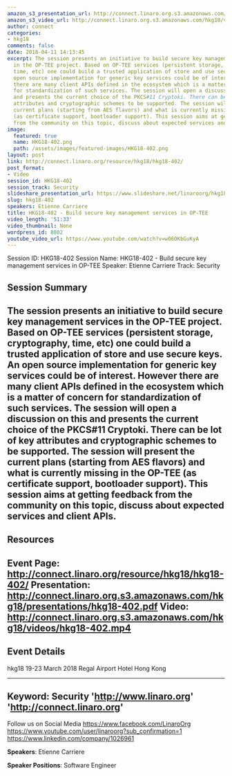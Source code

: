 ```yaml
---
amazon_s3_presentation_url: http://connect.linaro.org.s3.amazonaws.com/hkg18/presentations/hkg18-402.pdf
amazon_s3_video_url: http://connect.linaro.org.s3.amazonaws.com/hkg18/videos/hkg18-402.mp4
author: connect
categories:
- hkg18
comments: false
date: 2018-04-11 14:13:45
excerpt: The session presents an initiative to build secure key management services
  in the OP-TEE project. Based on OP-TEE services (persistent storage, cryptography,
  time, etc) one could build a trusted application of store and use secure keys. An
  open source implementation for generic key services could be of interest. However
  there are many client APIs defined in the ecosystem which is a matter of concern
  for standardization of such services. The session will open a discussion on this
  and presents the current choice of the PKCS#11 Cryptoki. There can be lot of key
  attributes and cryptographic schemes to be supported. The session will present the
  current plans (starting from AES flavors) and what is currently missing in the OP-TEE
  (as certificate support, bootloader support). This session aims at getting feedback
  from the community on this topic, discuss about expected services and client APIs.
image:
  featured: true
  name: HKG18-402.png
  path: /assets/images/featured-images/HKG18-402.png
layout: post
link: http://connect.linaro.org/resource/hkg18/hkg18-402/
post_format:
- Video
session_id: HKG18-402
session_track: Security
slideshare_presentation_url: https://www.slideshare.net/linaroorg/hkg18402-build-secure-key-management-services-in-optee
slug: hkg18-402
speakers: Etienne Carriere
title: HKG18-402 - Build secure key management services in OP-TEE
video_length: '51:33'
video_thumbnail: None
wordpress_id: 8802
youtube_video_url: https://www.youtube.com/watch?v=w06OKbGuKyA
---
```


Session ID: HKG18-402
Session Name: HKG18-402 - Build secure key management services in OP-TEE
Speaker: Etienne Carriere
Track: Security


## Session Summary
The session presents an initiative to build secure key management services in the OP-TEE project. Based on OP-TEE services (persistent storage, cryptography, time, etc) one could build a trusted application of store and use secure keys. An open source implementation for generic key services could be of interest. However there are many client APIs defined in the ecosystem which is a matter of concern for standardization of such services. The session will open a discussion on this and presents the current choice of the PKCS#11 Cryptoki. There can be lot of key attributes and cryptographic schemes to be supported. The session will present the current plans (starting from AES flavors) and what is currently missing in the OP-TEE (as certificate support, bootloader support). This session aims at getting feedback from the community on this topic, discuss about expected services and client APIs.
---------------------------------------------------
## Resources
Event Page: http://connect.linaro.org/resource/hkg18/hkg18-402/
Presentation: http://connect.linaro.org.s3.amazonaws.com/hkg18/presentations/hkg18-402.pdf
Video: http://connect.linaro.org.s3.amazonaws.com/hkg18/videos/hkg18-402.mp4
 ---------------------------------------------------
## Event Details
hkg18
19-23 March 2018 
Regal Airport Hotel Hong Kong

---------------------------------------------------
Keyword: Security
'http://www.linaro.org'
'http://connect.linaro.org'
---------------------------------------------------
Follow us on Social Media
https://www.facebook.com/LinaroOrg
https://www.youtube.com/user/linaroorg?sub_confirmation=1
https://www.linkedin.com/company/1026961

**Speakers**: Etienne Carriere

**Speaker Positions**: Software Engineer